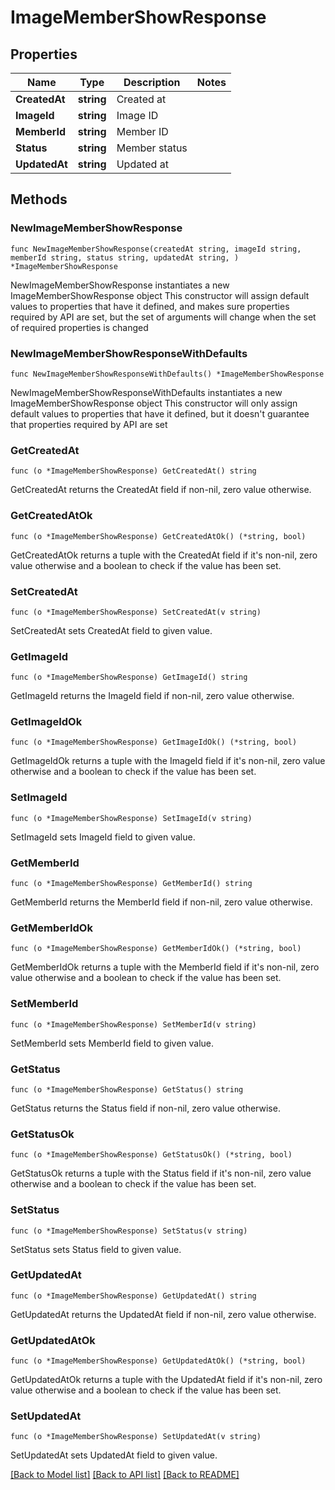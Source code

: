 # ImageMemberShowResponse

## Properties

Name | Type | Description | Notes
------------ | ------------- | ------------- | -------------
**CreatedAt** | **string** | Created at | 
**ImageId** | **string** | Image ID | 
**MemberId** | **string** | Member ID | 
**Status** | **string** | Member status | 
**UpdatedAt** | **string** | Updated at | 

## Methods

### NewImageMemberShowResponse

`func NewImageMemberShowResponse(createdAt string, imageId string, memberId string, status string, updatedAt string, ) *ImageMemberShowResponse`

NewImageMemberShowResponse instantiates a new ImageMemberShowResponse object
This constructor will assign default values to properties that have it defined,
and makes sure properties required by API are set, but the set of arguments
will change when the set of required properties is changed

### NewImageMemberShowResponseWithDefaults

`func NewImageMemberShowResponseWithDefaults() *ImageMemberShowResponse`

NewImageMemberShowResponseWithDefaults instantiates a new ImageMemberShowResponse object
This constructor will only assign default values to properties that have it defined,
but it doesn't guarantee that properties required by API are set

### GetCreatedAt

`func (o *ImageMemberShowResponse) GetCreatedAt() string`

GetCreatedAt returns the CreatedAt field if non-nil, zero value otherwise.

### GetCreatedAtOk

`func (o *ImageMemberShowResponse) GetCreatedAtOk() (*string, bool)`

GetCreatedAtOk returns a tuple with the CreatedAt field if it's non-nil, zero value otherwise
and a boolean to check if the value has been set.

### SetCreatedAt

`func (o *ImageMemberShowResponse) SetCreatedAt(v string)`

SetCreatedAt sets CreatedAt field to given value.


### GetImageId

`func (o *ImageMemberShowResponse) GetImageId() string`

GetImageId returns the ImageId field if non-nil, zero value otherwise.

### GetImageIdOk

`func (o *ImageMemberShowResponse) GetImageIdOk() (*string, bool)`

GetImageIdOk returns a tuple with the ImageId field if it's non-nil, zero value otherwise
and a boolean to check if the value has been set.

### SetImageId

`func (o *ImageMemberShowResponse) SetImageId(v string)`

SetImageId sets ImageId field to given value.


### GetMemberId

`func (o *ImageMemberShowResponse) GetMemberId() string`

GetMemberId returns the MemberId field if non-nil, zero value otherwise.

### GetMemberIdOk

`func (o *ImageMemberShowResponse) GetMemberIdOk() (*string, bool)`

GetMemberIdOk returns a tuple with the MemberId field if it's non-nil, zero value otherwise
and a boolean to check if the value has been set.

### SetMemberId

`func (o *ImageMemberShowResponse) SetMemberId(v string)`

SetMemberId sets MemberId field to given value.


### GetStatus

`func (o *ImageMemberShowResponse) GetStatus() string`

GetStatus returns the Status field if non-nil, zero value otherwise.

### GetStatusOk

`func (o *ImageMemberShowResponse) GetStatusOk() (*string, bool)`

GetStatusOk returns a tuple with the Status field if it's non-nil, zero value otherwise
and a boolean to check if the value has been set.

### SetStatus

`func (o *ImageMemberShowResponse) SetStatus(v string)`

SetStatus sets Status field to given value.


### GetUpdatedAt

`func (o *ImageMemberShowResponse) GetUpdatedAt() string`

GetUpdatedAt returns the UpdatedAt field if non-nil, zero value otherwise.

### GetUpdatedAtOk

`func (o *ImageMemberShowResponse) GetUpdatedAtOk() (*string, bool)`

GetUpdatedAtOk returns a tuple with the UpdatedAt field if it's non-nil, zero value otherwise
and a boolean to check if the value has been set.

### SetUpdatedAt

`func (o *ImageMemberShowResponse) SetUpdatedAt(v string)`

SetUpdatedAt sets UpdatedAt field to given value.



[[Back to Model list]](../README.md#documentation-for-models) [[Back to API list]](../README.md#documentation-for-api-endpoints) [[Back to README]](../README.md)



